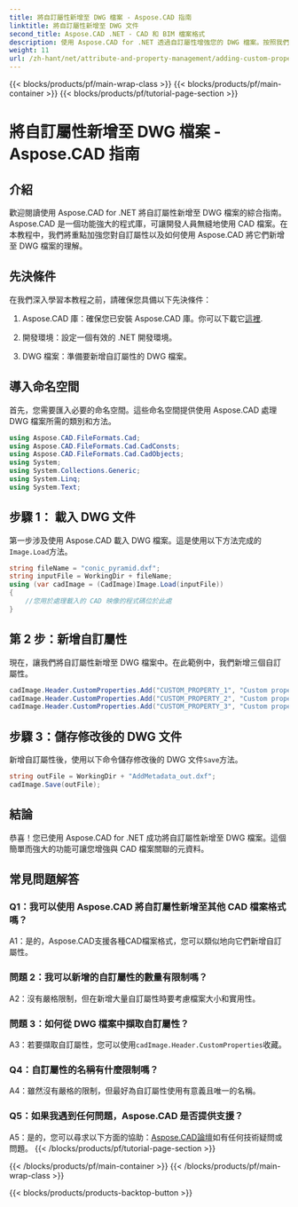 ```yaml
---
title: 將自訂屬性新增至 DWG 檔案 - Aspose.CAD 指南
linktitle: 將自訂屬性新增至 DWG 文件
second_title: Aspose.CAD .NET - CAD 和 BIM 檔案格式
description: 使用 Aspose.CAD for .NET 透過自訂屬性增強您的 DWG 檔案。按照我們的逐步指南輕鬆添加有意義的元資料。
weight: 11
url: /zh-hant/net/attribute-and-property-management/adding-custom-properties-to-dwg/
---
```


{{< blocks/products/pf/main-wrap-class >}}
{{< blocks/products/pf/main-container >}}
{{< blocks/products/pf/tutorial-page-section >}}

# 將自訂屬性新增至 DWG 檔案 - Aspose.CAD 指南

## 介紹

歡迎閱讀使用 Aspose.CAD for .NET 將自訂屬性新增至 DWG 檔案的綜合指南。 Aspose.CAD 是一個功能強大的程式庫，可讓開發人員無縫地使用 CAD 檔案。在本教程中，我們將重點加強您對自訂屬性以及如何使用 Aspose.CAD 將它們新增至 DWG 檔案的理解。

## 先決條件

在我們深入學習本教程之前，請確保您具備以下先決條件：

1.  Aspose.CAD 庫：確保您已安裝 Aspose.CAD 庫。你可以下載它[這裡](https://releases.aspose.com/cad/net/).

2. 開發環境：設定一個有效的 .NET 開發環境。

3. DWG 檔案：準備要新增自訂屬性的 DWG 檔案。

## 導入命名空間

首先，您需要匯入必要的命名空間。這些命名空間提供使用 Aspose.CAD 處理 DWG 檔案所需的類別和方法。

```csharp
using Aspose.CAD.FileFormats.Cad;
using Aspose.CAD.FileFormats.Cad.CadConsts;
using Aspose.CAD.FileFormats.Cad.CadObjects;
using System;
using System.Collections.Generic;
using System.Linq;
using System.Text;
```

## 步驟 1： 載入 DWG 文件

第一步涉及使用 Aspose.CAD 載入 DWG 檔案。這是使用以下方法完成的`Image.Load`方法。

```csharp
string fileName = "conic_pyramid.dxf";
string inputFile = WorkingDir + fileName;
using (var cadImage = (CadImage)Image.Load(inputFile))
{
    //您用於處理載入的 CAD 映像的程式碼位於此處
}
```

## 第 2 步：新增自訂屬性

現在，讓我們將自訂屬性新增至 DWG 檔案中。在此範例中，我們新增三個自訂屬性。

```csharp
cadImage.Header.CustomProperties.Add("CUSTOM_PROPERTY_1", "Custom property test 1");
cadImage.Header.CustomProperties.Add("CUSTOM_PROPERTY_2", "Custom property test 2");
cadImage.Header.CustomProperties.Add("CUSTOM_PROPERTY_3", "Custom property test 3");
```

## 步驟 3：儲存修改後的 DWG 文件

新增自訂屬性後，使用以下命令儲存修改後的 DWG 文件`Save`方法。

```csharp
string outFile = WorkingDir + "AddMetadata_out.dxf";
cadImage.Save(outFile);
```

## 結論

恭喜！您已使用 Aspose.CAD for .NET 成功將自訂屬性新增至 DWG 檔案。這個簡單而強大的功能可讓您增強與 CAD 檔案關聯的元資料。

## 常見問題解答

### Q1：我可以使用 Aspose.CAD 將自訂屬性新增至其他 CAD 檔案格式嗎？

A1：是的，Aspose.CAD支援各種CAD檔案格式，您可以類似地向它們新增自訂屬性。

### 問題 2：我可以新增的自訂屬性的數量有限制嗎？

A2：沒有嚴格限制，但在新增大量自訂屬性時要考慮檔案大小和實用性。

### 問題 3：如何從 DWG 檔案中擷取自訂屬性？

 A3：若要擷取自訂屬性，您可以使用`cadImage.Header.CustomProperties`收藏。

### Q4：自訂屬性的名稱有什麼限制嗎？

A4：雖然沒有嚴格的限制，但最好為自訂屬性使用有意義且唯一的名稱。

### Q5：如果我遇到任何問題，Aspose.CAD 是否提供支援？

 A5：是的，您可以尋求以下方面的協助：[Aspose.CAD論壇](https://forum.aspose.com/c/cad/19)如有任何技術疑問或問題。
{{< /blocks/products/pf/tutorial-page-section >}}

{{< /blocks/products/pf/main-container >}}
{{< /blocks/products/pf/main-wrap-class >}}

{{< blocks/products/products-backtop-button >}}

